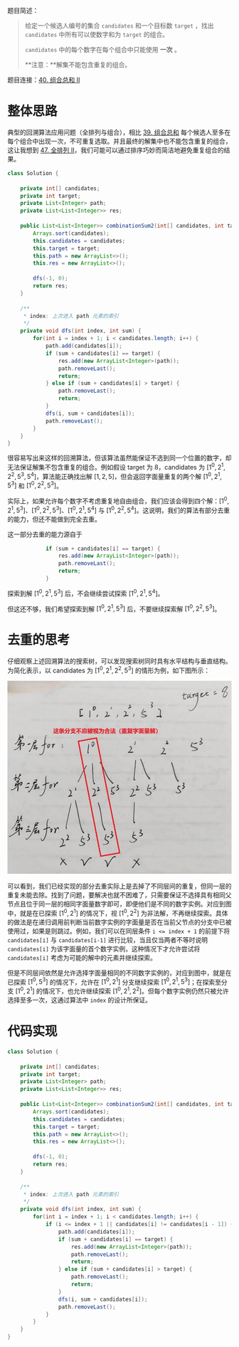 题目简述：

> 给定一个候选人编号的集合 `candidates` 和一个目标数 `target` ，找出 `candidates` 中所有可以使数字和为 `target` 的组合。
>
> `candidates` 中的每个数字在每个组合中只能使用 **一次** 。
>
> **注意：**解集不能包含重复的组合。 

题目连接：[40. 组合总和 II](https://leetcode.cn/problems/combination-sum-ii/)

# 整体思路

典型的回溯算法应用问题（全排列与组合），相比 [39. 组合总和](https://leetcode.cn/problems/combination-sum/) 每个候选人至多在每个组合中出现一次，不可重复选取。并且最终的解集中也不能包含重复的组合，这让我想到 [47. 全排列 II](https://leetcode.cn/problems/permutations-ii/)，我们可能可以通过排序巧妙而简洁地避免重复组合的结果。

```JAVA
class Solution {
    
    private int[] candidates;
    private int target;
    private List<Integer> path;
    private List<List<Integer>> res;

    public List<List<Integer>> combinationSum2(int[] candidates, int target) {
        Arrays.sort(candidates);
        this.candidates = candidates;
        this.target = target;
        this.path = new ArrayList<>();
        this.res = new ArrayList<>();
        
        dfs(-1, 0);
        return res;
    }

    /**
     * index: 上次进入 path 元素的索引
     */
    private void dfs(int index, int sum) {
        for(int i = index + 1; i < candidates.length; i++) {
            path.add(candidates[i]);
            if (sum + candidates[i] == target) {
                res.add(new ArrayList<Integer>(path));
                path.removeLast();
                return;
            } else if (sum + candidates[i] > target) {
                path.removeLast();
                return;
            }
            dfs(i, sum + candidates[i]);
            path.removeLast();
        }
    }
}
```

很容易写出来这样的回溯算法，但该算法虽然能保证不选到同一个位置的数字，却无法保证解集不包含重复的组合。例如假设 target 为 8，candidates 为 $[1^0,2^1,2^2,5^3,5^4]$，算法能正确找出解 $[1,2,5]$，但会返回字面量重复的两个解 $[1^0,2^1,5^3]$ 和 $[1^0,2^2,5^3]$。

实际上，如果允许每个数字不考虑重复地自由组合，我们应该会得到四个解：$[1^0,2^1,5^3]$、$[1^0,2^2,5^3]$、$[1^0,2^1,5^4]$ 与 $[1^0,2^2,5^4]$。这说明，我们的算法有部分去重的能力，但还不能做到完全去重。

这一部分去重的能力源自于 

```java
            if (sum + candidates[i] == target) {
                res.add(new ArrayList<Integer>(path));
                path.removeLast();
                return;
            }
```

探索到解 $[1^0,2^1,5^3]$ 后，不会继续尝试探索 $[1^0,2^1,5^4]$。

但这还不够，我们希望探索到解 $[1^0,2^1,5^3]$ 后，不要继续探索解 $[1^0,2^2,5^3]$。

# 去重的思考

仔细观察上述回溯算法的搜索树，可以发现搜索树同时具有水平结构与垂直结构。为简化表示，以 candidates 为 $[1^0,2^1,2^2,5^3]$ 的情形为例，如下图所示：

![搜索树结尾](images/40.jpg)

可以看到，我们已经实现的部分去重实际上是去掉了不同层间的重复，但同一层的重复未能去除。找到了问题，要解决也就不困难了，只需要保证不选择具有相同父节点且位于同一层的相同字面量数字即可，即便他们是不同的数字实例。对应到图中，就是在已探索 $[1^0,2^1]$ 的情况下，视 $[1^0,2^2]$ 为非法解，不再继续探索。具体的做法是在递归调用前判断当前数字实例的字面量是否在当前父节点的分支中已被使用过，如果是则跳过。例如，我们可以在同层条件 `i <= index + 1` 的前提下将 `candidates[i]` 与 `candidates[i-1]` 进行比较，当且仅当两者不等时说明 `candidates[i]` 为该字面量的首个数字实例，这种情况下才允许尝试将 `candidates[i]` 考虑为可能的解中的元素并继续探索。

但是不同层间依然是允许选择字面量相同的不同数字实例的，对应到图中，就是在已探索 $[1^0,5^3]$ 的情况下，允许在 $[1^0,2^1]$ 分支继续探索 $[1^0,2^1,5^3]$；在探索至分支 $[1^0,2^1]$ 的情况下，也允许继续探索 $[1^0,2^1,2^2]$。但每个数字实例仍然只被允许选择至多一次，这通过算法中 `index` 的设计所保证。

# 代码实现

```java
class Solution {
    
    private int[] candidates;
    private int target;
    private List<Integer> path;
    private List<List<Integer>> res;

    public List<List<Integer>> combinationSum2(int[] candidates, int target) {
        Arrays.sort(candidates);
        this.candidates = candidates;
        this.target = target;
        this.path = new ArrayList<>();
        this.res = new ArrayList<>();
        
        dfs(-1, 0);
        return res;
    }

    /**
     * index: 上次进入 path 元素的索引
     */
    private void dfs(int index, int sum) {
        for(int i = index + 1; i < candidates.length; i++) {
            if (i <= index + 1 || candidates[i] != candidates[i - 1]) {
                path.add(candidates[i]);
                if (sum + candidates[i] == target) {
                    res.add(new ArrayList<Integer>(path));
                    path.removeLast();
                    return;
                } else if (sum + candidates[i] > target) {
                    path.removeLast();
                    return;
                }
                dfs(i, sum + candidates[i]);
                path.removeLast();
            }
        }
    }
}
```